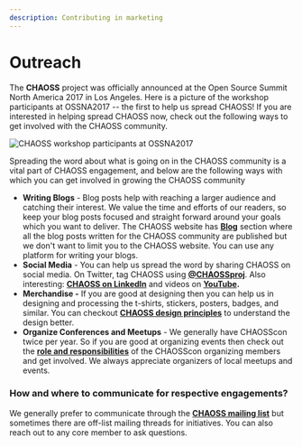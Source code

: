 ```yaml
---
description: Contributing in marketing
---
```


# Outreach

The **CHAOSS** project was officially announced at the Open Source Summit North America 2017 in Los Angeles. Here is a picture of the workshop participants at OSSNA2017 -- the first to help us spread CHAOSS! If you are interested in helping spread CHAOSS now, check out the following ways to get involved with the CHAOSS community.

![CHAOSS workshop participants at OSSNA2017](../.gitbook/assets/chaosscon.png)

Spreading the word about what is going on in the CHAOSS community is a vital part of CHAOSS engagement, and below are the following ways with which you can get involved in growing the CHAOSS community

* **Writing Blogs** - Blog posts help with reaching a larger audience and catching their interest. We value the time and efforts of our readers, so keep your blog posts focused and straight forward around your goals which you want to deliver. The CHAOSS website has [**Blog**](https://chaoss.community/blog/) section where all the blog posts written for the CHAOSS community are published but we don't want to limit you to the CHAOSS website. You can use any platform for writing your blogs.
* **Social Media** - You can help us spread the word by sharing CHAOSS on social media. On Twitter, tag CHAOSS using [**@CHAOSSproj**](https://twitter.com/CHAOSSproj). Also interesting: [**CHAOSS on LinkedIn**](https://www.linkedin.com/company/chaoss) and videos on [**YouTube**](https://www.youtube.com/chaosstube)**.**
* **Merchandise -** If you are good at designing then you can help us in designing and processing the t-shirts, stickers, posters, badges, and similar. You can checkout [**CHAOSS design principles**](https://handbook.chaoss.community/community-handbook/design) to understand the design better. 
* **Organize Conferences and Meetups** - We generally have CHAOSScon twice per year. So if you are good at organizing events then check out the [**role and responsibilities**](https://handbook.chaoss.community/community-handbook/roles-and-responsibilities#chaosscon-organizing-committee-member) of the CHAOSScon organizing members and get involved. We always appreciate organizers of local meetups and events. 

### How and where to communicate for respective engagements?

We generally prefer to communicate through the [**CHAOSS mailing list**](https://lists.linuxfoundation.org/pipermail/chaoss/) but sometimes there are off-list mailing threads for initiatives. You can also reach out to any core member to ask questions.

